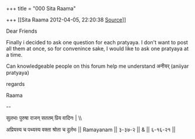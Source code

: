 +++
title = "000 Sita Raama"

+++
[[Sita Raama	2012-04-05, 22:20:38 [Source](https://groups.google.com/g/samskrita/c/VDCdJTK72KU)]]



Dear Friends

Finally i decided to ask one question for each pratyaya. I don't want to post all them at once, so for convenince sake, I would like to ask one pratyaya at a time.

  

Can knowledgeable people on this forum help me understand अनीयर् (aniiyar pratyaya)

  

regards

Raama  

  

  

  

--  

सुलभाः पुरुषा राजन् सततम् प्रिय वादिनः \| \\\\

अप्रियस्य च पथ्यस्य वक्ता श्रोता च दुर्लभः \|\| Ramayanam \|\| ३-३७-२ \|\| & \|\| ६-१६-२१ \|\|

  

